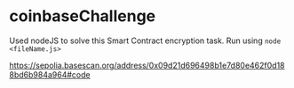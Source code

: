 # coinbaseChallenge

Used nodeJS to solve this Smart Contract encryption task. Run using ``node <fileName.js>``

https://sepolia.basescan.org/address/0x09d21d696498b1e7d80e462f0d188bd6b984a964#code
